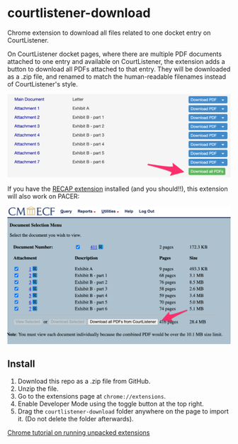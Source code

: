 # courtlistener-download

Chrome extension to download all files related to one docket entry on CourtListener.

On CourtListener docket pages, where there are multiple PDF documents attached to one entry and available on CourtListener, the extension adds a button to download all PDFs attached to that entry. They will be downloaded as a .zip file, and renamed to match the human-readable filenames instead of CourtListener's style.

![Screenshot of CourtListener docket entry with multiple attachments, with an arrow pointing to a "Download all PDFs" button](./courtlistener-download.png)

If you have the [RECAP extension](https://free.law/recap) installed (and you should!!), this extension will also work on PACER:

![Screenshot of PACER docket entry with multiple attachments, with an arrow pointing to a "Download all PDFs from CourtListener" button](./pacer-download.png)

## Install

1. Download this repo as a .zip file from GitHub.
2. Unzip the file.
3. Go to the extensions page at `chrome://extensions`.
4. Enable Developer Mode using the toggle button at the top right.
5. Drag the `courtlistener-download` folder anywhere on the page to import it. (Do not delete the folder afterwards).

[Chrome tutorial on running unpacked extensions](https://developer.chrome.com/docs/extensions/get-started/tutorial/hello-world#load-unpacked)
